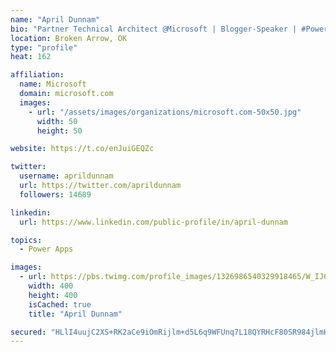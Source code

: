 ```yaml
---
name: "April Dunnam"
bio: "Partner Technical Architect @Microsoft | Blogger-Speaker | #PowerApps, #PowerAutomate, #Office365, #SharePoint | #WIT | #Karaoke Queen"
location: Broken Arrow, OK
type: "profile"
heat: 162

affiliation:
  name: Microsoft
  domain: microsoft.com
  images:
    - url: "/assets/images/organizations/microsoft.com-50x50.jpg"
      width: 50
      height: 50

website: https://t.co/enJuiGEQZc

twitter:
  username: aprildunnam
  url: https://twitter.com/aprildunnam
  followers: 14689

linkedin:
  url: https://www.linkedin.com/public-profile/in/april-dunnam

topics:
  - Power Apps

images:
  - url: https://pbs.twimg.com/profile_images/1326986540329918465/W_IJ6Ih2_400x400.jpg
    width: 400
    height: 400
    isCached: true
    title: "April Dunnam"

secured: "HLlI4uujC2XS+RK2aCe9iOmRijlm+d5L6q9WFUnq7L18QYRHcF80SR984jlmHaHA93OpsU13pXnSlDCYdg8K6NYtpEAG3Vhb15KPYb4JVN4iSFhSY4ByJzeaDN59l0P49C2ntXM6RZ7VJNgKv+7HLLbALEwSqg9x7JvDRUwfLQb4+Ty8SZ49b3XIR8bwSkd9gQt5YsfLl9D1iK9Cc7KH7eGZKWZCThiToWG9Md9YQzUQyE4nHq5hWwPOyyawOadv5nsxdknSS2xwbg7xXrRMWdCcbcbiK4ybRz9aOMc/zgVSCoRoxeZfNPLDVZcMx99ADliRaOpj4wtPATLbHLVqj6K70FF5DmcbNSa+2APBa1v8jy4r/RNdlSaEqH+tNAFVHrxf1NVCVfpBEHNqFgu8bVpBnahOiTihiVD3m8QiSx8=;87WIhiIMwRLlfUz22iumcg=="
---
```


